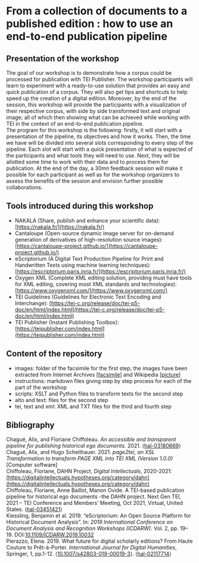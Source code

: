 # From a collection of documents to a published edition : how to use an end-to-end publication pipeline

## Presentation of the workshop
The goal of our workshop is to demonstrate how a corpus could be processed for publication with TEI Publisher. The workshop participants will learn to experiment with a ready-to-use solution that provides an easy and quick publication of a corpus. They will also get tips and shortcuts to help speed up the creation of a digital edition. Moreover, by the end of the session, this workshop will provide the participants with a visualization of their respective corpus, with side by side transformed text and original image; all of which then showing what can be achieved while working with TEI in the context of an end-to-end publication pipeline.  
The program for this workshop is the following: firstly, it will start with a presentation of the pipeline, its objectives and how it works. Then, the time we have will be divided into several slots corresponding to every step of the pipeline. Each slot will start with a quick presentation of what is expected of the participants and what tools they will need to use. Next, they will be allotted some time to work with their data and to process them for publication. At the end of the day, a 30mn feedback session will make it possible for each participant as well as for the workshop organizers to assess the benefits of the session and envision further possible collaborations.  

## Tools introduced during this workshop
- NAKALA (Share, publish and enhance your scientific data): [https://nakala.fr/](https://nakala.fr/)
- Cantaloupe (Open-source dynamic image server for on-demand generation of derivatives of high-resolution source images): [https://cantaloupe-project.github.io/](https://cantaloupe-project.github.io/) 
- eScriptorium (A Digital Text Production Pipeline for Print and Handwritten Texts using machine learning techniques): [https://escriptorium.paris.inria.fr/](https://escriptorium.paris.inria.fr/) 
- Oxygen XML (Complete XML editing solution, providing must have tools for XML editing, covering most XML standards and technologies): [https://www.oxygenxml.com/](https://www.oxygenxml.com/) 
- TEI Guidelines (Guidelines for Electronic Text Encoding and Interchange): [https://tei-c.org/release/doc/tei-p5-doc/en/html/index.html](https://tei-c.org/release/doc/tei-p5-doc/en/html/index.html)
- TEI Publisher (Instant Publishing Toolbox): [https://teipublisher.com/index.html](https://teipublisher.com/index.html) 

## Content of the repository
- images: folder of the facsimile for the first step; the images have been extracted from Internet Archives [[facsimile](https://archive.org/details/JaneAusten-PrideandPrejudice-1sted-1813-vol3)] and Wikipedia [[picture](https://commons.wikimedia.org/wiki/File:Jane_Austen,_from_A_Memoir_of_Jane_Austen_(1870).jpg)]
- instructions: markdown files giving step by step process for each of the part of the workshop
- scripts: XSLT and Python files to transform texts for the second step
- alto and text: files for the second step
- tei, text and xml: XML and TXT files for the third and fourth step

## Bibliography
Chagué, Alix, and Floriane Chiffoleau. _An accessible and transparent pipeline for publishing historical ego documents_. 2021. ⟨[hal-03180669](https://hal.archives-ouvertes.fr/hal-03180669)⟩  
Chagué, Alix, and Hugo Scheithauer. 2021. _page2tei, an XSL Transformation to transform PAGE XML into TEI XML (Version 1.0.0)_ [Computer software]  
Chiffoleau, Floriane, DAHN Project, _Digital Intellectuals_, 2020-2021: [https://digitalintellectuals.hypotheses.org/category/dahn](https://digitalintellectuals.hypotheses.org/category/dahn)  
Chiffoleau, Floriane, Anne Baillot, Manon Ovide. A TEI-based publication pipeline for historical ego documents -the DAHN project. Next Gen TEI, 2021 – TEI Conference and Members’ Meeting, Oct 2021, Virtual, United States. ⟨[hal-03451421](https://hal.archives-ouvertes.fr/hal-03451421)⟩  
Kiessling, Benjamin et al. 2019. “eScriptorium: An Open Source Platform for Historical Document Analysis”. In: _2019 International Conference on Document Analysis and Recognition Workshops (ICDARW)_. Vol. 2, pp. 19–19. DOI:[10.1109/ICDARW.2019.10032](https://doi.org/10.1109/ICDARW.2019.10032)  
Pierazzo, Elena. 2019. What future for digital scholarly editions? From Haute Couture to Prêt-à-Porter. _International Journal for Digital Humanities_, Springer, 1, pp.1-12. ⟨[10.1007/s42803-019-00019-3](https://dx.doi.org/10.1007/s42803-019-00019-3)⟩. ⟨[hal-02117714](https://hal.archives-ouvertes.fr/hal-02117714)⟩  
